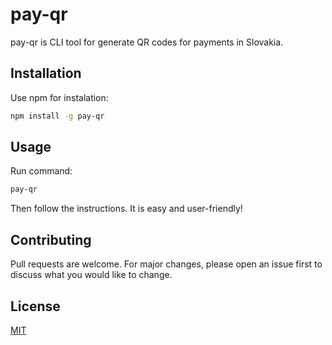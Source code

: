 # pay-qr

pay-qr is CLI tool for generate QR codes for payments in Slovakia.

## Installation

Use npm for instalation:

```bash
npm install -g pay-qr
```

## Usage
Run command:
```bash
pay-qr
```
Then follow the instructions. It is easy and user-friendly!
## Contributing
Pull requests are welcome. For major changes, please open an issue first to discuss what you would like to change.

## License
[MIT](https://choosealicense.com/licenses/mit/)
